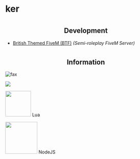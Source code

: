 <h1>ker</h1>

# <h2 align="center">Development</h2>
- [British Themed FiveM (BTF)](https://discord.gg/btfrp) *(Semi-roleplay FiveM Server)*

# <h2 align="center">Information</h2>

<img src="https://komarev.com/ghpvc/?username=stripbar&color=lightgray" alt="fax" width="" height="">
<p><img src="http://github-profile-summary-cards.vercel.app/api/cards/profile-details?username=stripbar&theme=transparent" />

<img width="80" src="https://upload.wikimedia.org/wikipedia/commons/c/cf/Lua-Logo.svg" /> Lua

<img width="100" src="https://upload.wikimedia.org/wikipedia/commons/thumb/d/d9/Node.js_logo.svg/1280px-Node.js_logo.svg.png" /> NodeJS
